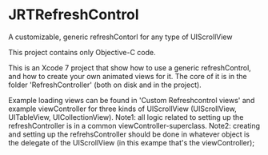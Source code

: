 # JRTRefreshControl
A customizable, generic refreshContorl for any type of UIScrollView

This project contains only Objective-C code.

This is an Xcode 7 project that show how to use a generic refreshControl, and how to create your own animated views for it.
The core of it is in the folder 'RefreshController' (both on disk and in the project).

Example loading views can be found in 'Custom Refreshcontrol views' and example viewController for three kinds of UIScrollView (UIScrollView, UITableView, UICollectionView).
Note1: all logic related to setting up the refreshController is in a common viewController-superclass.
Note2: creating and setting up the refrehsController should be done in whatever object is the delegate of the UIScrollView (in this exampe that's the viewController);
